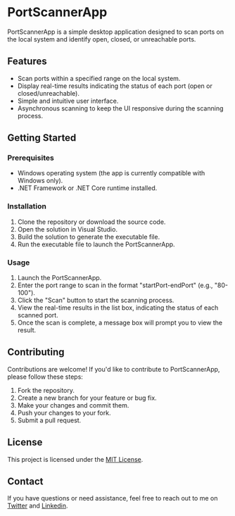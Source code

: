 ﻿# PortScannerApp
PortScannerApp is a simple desktop application designed to scan ports on the local system and identify open, closed, or unreachable ports.

## Features
- Scan ports within a specified range on the local system.
- Display real-time results indicating the status of each port (open or closed/unreachable).
- Simple and intuitive user interface.
- Asynchronous scanning to keep the UI responsive during the scanning process.

## Getting Started
### Prerequisites
- Windows operating system (the app is currently compatible with Windows only).
- .NET Framework or .NET Core runtime installed.
### Installation
1. Clone the repository or download the source code.
2. Open the solution in Visual Studio.
3. Build the solution to generate the executable file.
4. Run the executable file to launch the PortScannerApp.
### Usage
1. Launch the PortScannerApp.
2. Enter the port range to scan in the format "startPort-endPort" (e.g., "80-100").
3. Click the "Scan" button to start the scanning process.
4. View the real-time results in the list box, indicating the status of each scanned port.
5. Once the scan is complete, a message box will prompt you to view the result.

## Contributing
Contributions are welcome! If you'd like to contribute to PortScannerApp, please follow these steps:

1. Fork the repository.
2. Create a new branch for your feature or bug fix.
3. Make your changes and commit them.
4. Push your changes to your fork.
5. Submit a pull request.

## License
This project is licensed under the [MIT License](LICENSE).

## Contact
If you have questions or need assistance, feel free to reach out to me on [Twitter](https://twitter.com/ismailsoftdev/) and [Linkedin](https://linkedin.com/in/ismailsoftdev/).
